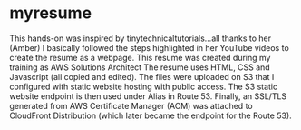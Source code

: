 # myresume
This hands-on was inspired by tinytechnicaltutorials...all thanks to her (Amber)
I basically followed the steps highlighted in her YouTube videos to create the resume as a webpage.
This resume was created during my training as AWS Solutions Architect
The resume uses HTML, CSS and Javascript (all copied and edited). The files were uploaded on S3 that I configured with static website hosting with public access.
The S3 static website endpoint is then used under Alias in Route 53. 
Finally, an SSL/TLS generated from AWS Certificate Manager (ACM) was attached to CloudFront Distribution (which later became the endpoint for the Route 53).
